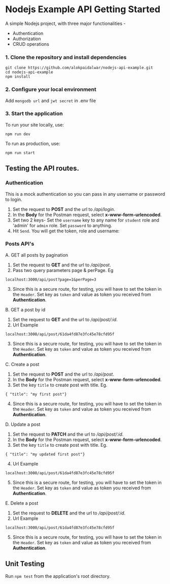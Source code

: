 # Nodejs Example API Getting Started

A simple Nodejs project, with three major functionalities -

 * Authentication
 * Authorization
 * CRUD operations

### 1. Clone the repository and install dependencies

```
git clone https://github.com/alokpaidalwar/nodejs-api-example.git
cd nodejs-api-example
npm install
```

### 2. Configure your local environment

Add ```mongodb url``` and ```jwt secret``` in .env file

### 3. Start the application

To run your site locally, use:

```
npm run dev
```

To run as production, use:

```
npm run start
```

## Testing the API routes.

### Authentication
This is a mock authentication so you can pass in any username or password to login.
 1. Set the request to **POST** and the url to _/api/login_. 
 2. In the **Body** for the Postman request, select **x-www-form-urlencoded**.
 3. Set two 2 keys- Set the ```username``` key to any name for ```student``` role and 'admin' for ```admin``` role. Set ```password``` to anything.
 4. Hit ```Send```. You will get the token, role and username:

### Posts API's
A. GET all posts by pagination
 1. Set the request to **GET** and the url to _/api/post_.
 2. Pass two query parameters page & perPage. Eg
 ```
 localhost:3000/api/post?page=1&perPage=3
 ```
 3. Since this is a secure route, for testing, you will have to set the token in the ```Header```. Set key as ```token``` and value as token you received from **Authentication**.

B. GET a post by id
 1. Set the request to **GET** and the url to _/api/post/:id_.
 2. Url Example
 ```
 localhost:3000/api/post/61da4fd87e3fc45e78cfd95f
 ```
 3. Since this is a secure route, for testing, you will have to set the token in the ```Header```. Set key as ```token``` and value as token you received from **Authentication**. 
 
C. Create a post
 1. Set the request to **POST** and the url to _/api/post_.
 2. In the **Body** for the Postman request, select **x-www-form-urlencoded**.
 3. Set the key ```title``` to create post with title. Eg.
 ```
 { "title": "my first post"}
 ```
 4. Since this is a secure route, for testing, you will have to set the token in the ```Header```. Set key as ```token``` and value as token you received from **Authentication**.

D. Update a post
 1. Set the request to **PATCH** and the url to _/api/post/:id_.
 2. In the **Body** for the Postman request, select **x-www-form-urlencoded**.
 3. Set the key ```title``` to create post with title. Eg.
 ```
 { "title": "my updated first post"}
 ```
 4. Url Example
 ```
 localhost:3000/api/post/61da4fd87e3fc45e78cfd95f
 ```
 5. Since this is a secure route, for testing, you will have to set the token in the ```Header```. Set key as ```token``` and value as token you received from **Authentication**.

E. Delete a post
 1. Set the request to **DELETE** and the url to _/api/post/:id_.
 2. Url Example
 ```
 localhost:3000/api/post/61da4fd87e3fc45e78cfd95f
 ```
 5. Since this is a secure route, for testing, you will have to set the token in the ```Header```. Set key as ```token``` and value as token you received from **Authentication**.


## Unit Testing

Run ```npm test``` from the application's root directory.